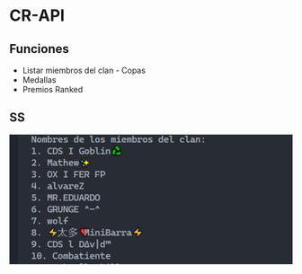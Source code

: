 # CR-API

## Funciones
- Listar miembros del clan - Copas
- Medallas
- Premios Ranked

## SS
![App Screenshot](captura.png)